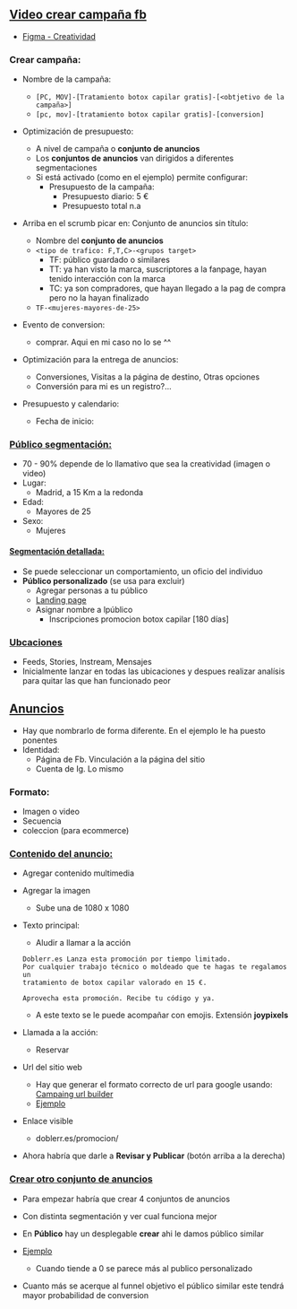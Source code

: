 ## [Video crear campaña fb](https://youtu.be/DsiJGCftfyM)

- [Figma - Creatividad](https://www.figma.com/file/IBs8ihNWiZcK0J7euWrKwg/promo-001?node-id=0%3A1)

### Crear campaña:
- Nombre de la campaña:
  - `[PC, MOV]-[Tratamiento botox capilar gratis]-[<obtjetivo de la campaña>]`
  - `[pc, mov]-[tratamiento botox capilar gratis]-[conversion]`

- Optimización de presupuesto:
  - A nivel de campaña o **conjunto de anuncios**
  - Los **conjuntos de anuncios** van dirigidos a diferentes segmentaciones
  - Si está activado (como en el ejemplo) permite configurar:
    - Presupuesto de la campaña:
      - Presupuesto diario: 5 € 
      - Presupuesto total n.a
- Arriba en el scrumb picar en: Conjunto de anuncios sin título:
  - Nombre del **conjunto de anuncios**
  - `<tipo de trafico: F,T,C>-<grupos target>`
    - TF: público guardado o similares
    - TT: ya han visto la marca, suscriptores a la fanpage, hayan tenido interacción con la marca
    - TC: ya son compradores, que hayan llegado a la pag de compra pero no la hayan finalizado
  - `TF-<mujeres-mayores-de-25>`
- Evento de conversion:
  - comprar. Aqui en mi caso no lo se ^^
- Optimización para la entrega de anuncios:
  - Conversiones, Visitas a la página de destino, Otras opciones
  - Conversión para mi es un registro?...
- Presupuesto y calendario:
  - Fecha de inicio:

### [Público segmentación:](https://youtu.be/DsiJGCftfyM?t=690)
- 70 - 90% depende de lo llamativo que sea la creatividad (imagen o video)
- Lugar: 
  - Madrid, a 15 Km a la redonda
- Edad:
  - Mayores de 25
- Sexo:
  - Mujeres

#### [Segmentación detallada:](https://youtu.be/DsiJGCftfyM?t=937)
- Se puede seleccionar un comportamiento, un oficio del individuo
- **Público personalizado** (se usa para excluir)
  - Agregar personas a tu público
  - [Landing page](https://youtu.be/DsiJGCftfyM?t=1129)
  - Asignar nombre a lpúblico
    - Inscripciones promocion botox capilar [180 días]

### [Ubcaciones](https://youtu.be/DsiJGCftfyM?t=1210)
- Feeds, Stories, Instream, Mensajes
- Inicialmente lanzar en todas las ubicaciones y despues realizar analísis para quitar las que han funcionado peor

## [Anuncios](https://youtu.be/DsiJGCftfyM?t=1236)
- Hay que nombrarlo de forma diferente. En el ejemplo le ha puesto ponentes
- Identidad:
  - Página de Fb. Vinculación a la página del sitio
  - Cuenta de Ig. Lo mismo

### Formato:
- Imagen o video
- Secuencia
- coleccion (para ecommerce)

### [Contenido del anuncio:](https://youtu.be/DsiJGCftfyM?t=1272)
- Agregar contenido multimedia
- Agregar la imagen
  - Sube una de 1080 x 1080
- Texto principal:
  - Aludir a llamar a la acción 
  ```
  Doblerr.es Lanza esta promoción por tiempo limitado.
  Por cualquier trabajo técnico o moldeado que te hagas te regalamos un
  tratamiento de botox capilar valorado en 15 €.

  Aprovecha esta promoción. Recibe tu código y ya.
  ```
  - A este texto se le puede acompañar con emojis. Extensión **joypixels**
- Llamada a la acción:
  - Reservar

- Url del sitio web
  - Hay que generar el formato correcto de url para google usando: [Campaing url builder](https://ga-dev-tools.appspot.com/campaign-url-builder/)
  - [Ejemplo](https://youtu.be/DsiJGCftfyM?t=1493)
- Enlace visible
  - doblerr.es/promocion/<slug>
- Ahora habría que darle a **Revisar y Publicar** (botón arriba a la derecha)

### [Crear otro conjunto de anuncios](https://youtu.be/DsiJGCftfyM?t=1579)
- Para empezar habría que crear 4 conjuntos de anuncios
- Con distinta segmentación y ver cual funciona mejor
- En **Público** hay un desplegable **crear** ahi le damos público similar
- [Ejemplo](https://youtu.be/DsiJGCftfyM?t=1622)
  - Cuando tiende a 0 se parece más al publico personalizado

- Cuanto más se acerque al funnel objetivo el público similar este tendrá mayor probabilidad de conversion